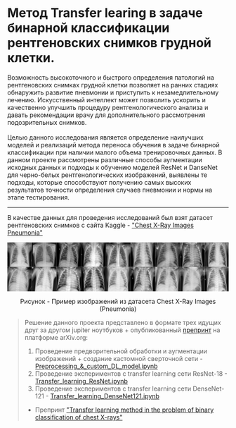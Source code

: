 # Метод Transfer learing в задаче бинарной классификации рентгеновских снимков грудной клетки.
<p>
Возможность высокоточного и быстрого определения патологий на рентгеновских снимках грудной клетки позволяет на ранних стадиях обнаружить развитие пневмонии и приступить к незамедлительному лечению. Искусственный интеллект может позволить ускорить и качественно улучшить процедуру  рентгенологического анализа и давать рекомендации врачу для дополнительного рассмотрения подозрительных снимков. <br><br>Целью данного исследования является определение наилучших моделей и реализаций метода переноса обучения в задаче бинарной классификации при наличии малого объема тренировочных данных. В данном проекте рассмотрены различные способы аугментации исходных данных и подходы к обучению моделей ResNet и DanseNet для черно-белых рентгенологических изображений, выявлены те подходы, которые способствуют получению самых высоких результатов точности определения случаев пневмонии  и нормы на этапе тестирования.<br>

---
 В качестве данных для проведения исследований был взят датасет рентгеновских снимков с сайта Kaggle - ["Chest X-Ray Images Pneumonia"](https://www.kaggle.com/datasets/paultimothymooney/chest-xray-pneumonia)
 
<p align="center"> <img align="center" src="./dataset_images_example.png" alt="kolesnokov__dima"  /> </center>  
<p align="center"> Рисунок - Пример изображений из датасета Chest X-Ray Images (Pneumonia) </center>  
 
> Решение данного проекта представлено в формате трех идущих друг за другом jupiter ноутбуков + опубликованный [препринт](http://arxiv.org/abs/2303.10601) на платформе arXiv.org:
>1. Проведение предворительной обработки и аугментации изображений + создание кастомной сверточной сети - [Preprocessing_&_custom_DL_model.ipynb](https://github.com/Koldim2001/transfer_learning_CNN/blob/main/Preprocessing_%26_custom_DL_model.ipynb)
>2. Проведение экспериментов с transfer learning сети ResNet-18 - [Transfer_learning_ResNet.ipynb](https://github.com/Koldim2001/transfer_learning_CNN/blob/main/Transfer_learning_ResNet.ipynb)
>3. Проведение экспериментов с transfer learning сети DenseNet-121 - [Transfer_learning_DenseNet121.ipynb](https://github.com/Koldim2001/transfer_learning_CNN/blob/main/Transfer_learning_DenseNet121.ipynb)
> * Препринт ["Transfer learning method in the problem of binary classification of chest X-rays"](https://github.com/Koldim2001/transfer_learning_CNN/blob/main/preprint.pdf)
